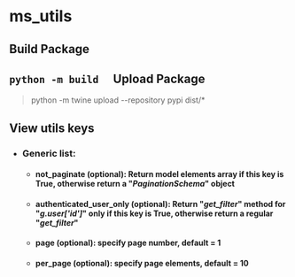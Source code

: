 # ms_utils

Build Package
-
`python -m build 
`
Upload Package
-
> python -m twine upload --repository pypi dist/*


## View utils keys

- ### Generic list:
  - #### not_paginate (optional): Return model elements array if this key is True, otherwise return a "_PaginationSchema_" object
  - #### authenticated_user_only (optional): Return "_get_filter_" method for "_g.user['id']_" only if this key is True, otherwise return a regular "_get_filter_"
  - #### page (optional): specify page number, default = 1
  - #### per_page (optional): specify page elements, default = 10
